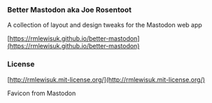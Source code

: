 ### Better Mastodon aka Joe Rosentoot

A collection of layout and design tweaks for the Mastodon web app

[https://rmlewisuk.github.io/better-mastodon](https://rmlewisuk.github.io/better-mastodon)

### License 

[http://rmlewisuk.mit-license.org/](http://rmlewisuk.mit-license.org/)

Favicon from Mastodon